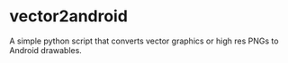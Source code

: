 # vector2android
A simple python script that converts vector graphics or high res PNGs to Android drawables.
